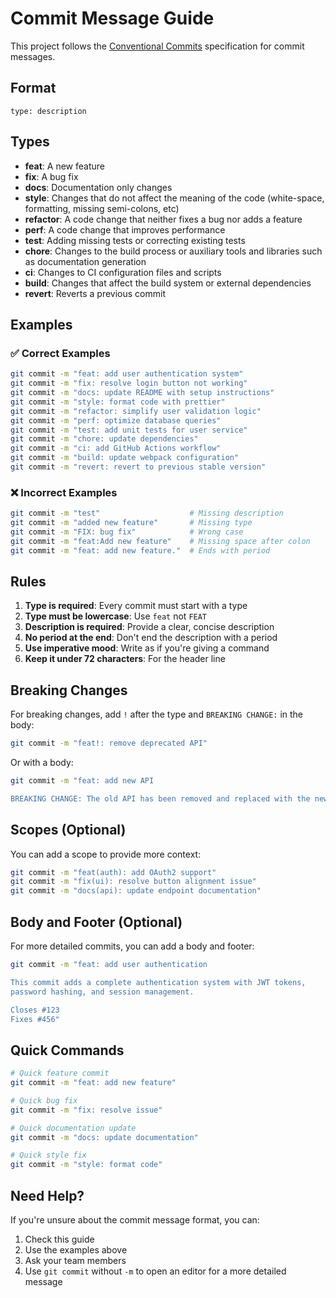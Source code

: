 # Commit Message Guide

This project follows the [Conventional Commits](https://www.conventionalcommits.org/) specification for commit messages.

## Format

```
type: description
```

## Types

- **feat**: A new feature
- **fix**: A bug fix
- **docs**: Documentation only changes
- **style**: Changes that do not affect the meaning of the code (white-space, formatting, missing semi-colons, etc)
- **refactor**: A code change that neither fixes a bug nor adds a feature
- **perf**: A code change that improves performance
- **test**: Adding missing tests or correcting existing tests
- **chore**: Changes to the build process or auxiliary tools and libraries such as documentation generation
- **ci**: Changes to CI configuration files and scripts
- **build**: Changes that affect the build system or external dependencies
- **revert**: Reverts a previous commit

## Examples

### ✅ Correct Examples

```bash
git commit -m "feat: add user authentication system"
git commit -m "fix: resolve login button not working"
git commit -m "docs: update README with setup instructions"
git commit -m "style: format code with prettier"
git commit -m "refactor: simplify user validation logic"
git commit -m "perf: optimize database queries"
git commit -m "test: add unit tests for user service"
git commit -m "chore: update dependencies"
git commit -m "ci: add GitHub Actions workflow"
git commit -m "build: update webpack configuration"
git commit -m "revert: revert to previous stable version"
```

### ❌ Incorrect Examples

```bash
git commit -m "test"                    # Missing description
git commit -m "added new feature"       # Missing type
git commit -m "FIX: bug fix"            # Wrong case
git commit -m "feat:Add new feature"    # Missing space after colon
git commit -m "feat: add new feature."  # Ends with period
```

## Rules

1. **Type is required**: Every commit must start with a type
2. **Type must be lowercase**: Use `feat` not `FEAT`
3. **Description is required**: Provide a clear, concise description
4. **No period at the end**: Don't end the description with a period
5. **Use imperative mood**: Write as if you're giving a command
6. **Keep it under 72 characters**: For the header line

## Breaking Changes

For breaking changes, add `!` after the type and `BREAKING CHANGE:` in the body:

```bash
git commit -m "feat!: remove deprecated API"
```

Or with a body:

```bash
git commit -m "feat: add new API

BREAKING CHANGE: The old API has been removed and replaced with the new one."
```

## Scopes (Optional)

You can add a scope to provide more context:

```bash
git commit -m "feat(auth): add OAuth2 support"
git commit -m "fix(ui): resolve button alignment issue"
git commit -m "docs(api): update endpoint documentation"
```

## Body and Footer (Optional)

For more detailed commits, you can add a body and footer:

```bash
git commit -m "feat: add user authentication

This commit adds a complete authentication system with JWT tokens,
password hashing, and session management.

Closes #123
Fixes #456"
```

## Quick Commands

```bash
# Quick feature commit
git commit -m "feat: add new feature"

# Quick bug fix
git commit -m "fix: resolve issue"

# Quick documentation update
git commit -m "docs: update documentation"

# Quick style fix
git commit -m "style: format code"
```

## Need Help?

If you're unsure about the commit message format, you can:

1. Check this guide
2. Use the examples above
3. Ask your team members
4. Use `git commit` without `-m` to open an editor for a more detailed message
